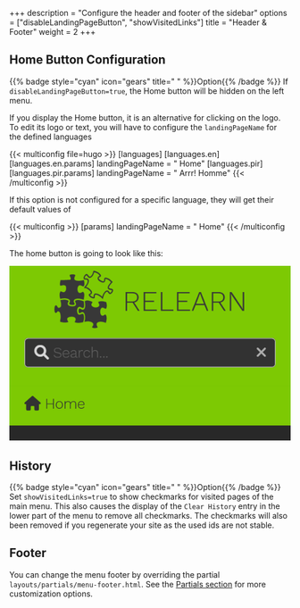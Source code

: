 +++
description = "Configure the header and footer of the sidebar"
options = ["disableLandingPageButton", "showVisitedLinks"]
title = "Header & Footer"
weight = 2
+++

## Home Button Configuration

{{% badge style="cyan" icon="gears" title=" " %}}Option{{% /badge %}} If `disableLandingPageButton=true`, the Home button will be hidden  on the left menu.

If you display the Home button, it is an alternative for clicking on the logo. To edit its logo or text, you will have to configure the `landingPageName` for the defined languages

{{< multiconfig file=hugo >}}
[languages]
[languages.en]
[languages.en.params]
landingPageName = "<i class='fa-fw fas fa-home'></i> Home"
[languages.pir]
[languages.pir.params]
landingPageName = "<i class='fa-fw fas fa-home'></i> Arrr! Homme"
{{< /multiconfig >}}

If this option is not configured for a specific language, they will get their default values of

{{< multiconfig >}}
[params]
landingPageName = "<i class='fa-fw fas fa-home'></i> Home"
{{< /multiconfig >}}

The home button is going to look like this:

![Default Home Button](home_button_defaults.png?width=18.75rem)

## History

{{% badge style="cyan" icon="gears" title=" " %}}Option{{% /badge %}} Set `showVisitedLinks=true` to show checkmarks for visited pages of the main menu. This also causes the display of the `Clear History` entry in the lower part of the menu to remove all checkmarks. The checkmarks will also been removed if you regenerate your site as the used ids are not stable.

## Footer

You can change the menu footer by overriding the partial `layouts/partials/menu-footer.html`. See the [Partials section](configuration/modifications/partials) for more customization options.
